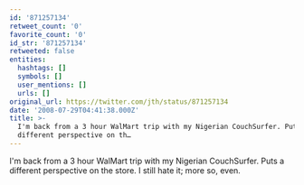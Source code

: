 ```yaml
---
id: '871257134'
retweet_count: '0'
favorite_count: '0'
id_str: '871257134'
retweeted: false
entities:
  hashtags: []
  symbols: []
  user_mentions: []
  urls: []
original_url: https://twitter.com/jth/status/871257134
date: '2008-07-29T04:41:38.000Z'
title: >-
  I'm back from a 3 hour WalMart trip with my Nigerian CouchSurfer. Puts a
  different perspective on th…
---
```


I'm back from a 3 hour WalMart trip with my Nigerian CouchSurfer. Puts a different perspective on the store. I still hate it; more so, even.